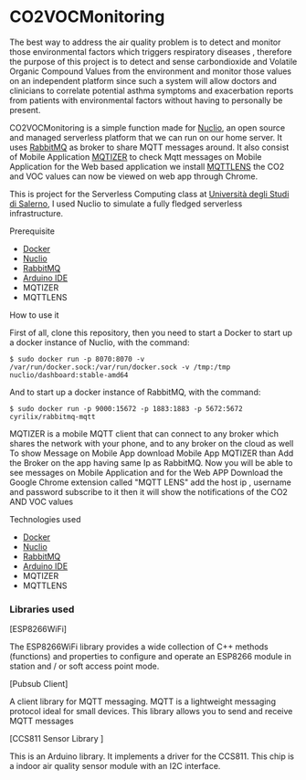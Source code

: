 # CO2VOCMonitoring

The  best way to address the air quality problem is to detect and monitor those environmental factors which triggers respiratory diseases , therefore the purpose of this project is to detect and sense carbondioxide and Volatile Organic Compound Values from the environment and monitor those values on an independent platform since such a system will allow doctors and clinicians to correlate potential asthma symptoms and exacerbation reports from patients with environmental factors without having to personally be present.

CO2VOCMonitoring is a simple function made for  [Nuclio](https://nuclio.io/), an open source and managed serverless platform that we can run on our home server. It uses  [RabbitMQ](https://www.rabbitmq.com/)  as broker to share MQTT messages around. It also consist of Mobile Application  [MQTIZER](https://play.google.com/store/apps/details?id=com.sanyamarya.mqtizermqtt_client&hl=en&gl=US)  to check Mqtt messages on Mobile Application for the Web based application we install [MQTTLENS](https://chrome.google.com/webstore/detail/mqttlens/hemojaaeigabkbcookmlgmdigohjobjm)   the CO2 and VOC values can now be viewed  on web app through Chrome.

This is project for the Serverless Computing class at  [Università degli Studi di Salerno](https://www.unisa.it/), I used Nuclio to simulate a fully fledged serverless infrastructure.

Prerequisite

-   [Docker](https://www.docker.com/)
-   [Nuclio](https://nuclio.io/)
-   [RabbitMQ](https://www.rabbitmq.com/)
-   [Arduino IDE](https://www.arduino.cc/en/software)
-   MQTIZER
- MQTTLENS

How to use it

First of all, clone this repository, then you need to start a Docker to start up a docker instance of Nuclio, with the command:

`$ sudo docker run -p 8070:8070 -v /var/run/docker.sock:/var/run/docker.sock -v /tmp:/tmp nuclio/dashboard:stable-amd64`

And to start up a docker instance of RabbitMQ, with the command:

`$ sudo docker run -p 9000:15672 -p 1883:1883 -p 5672:5672 cyrilix/rabbitmq-mqtt`

MQTIZER is a mobile MQTT client that can connect to any broker which shares the network with your phone, and to any broker on the cloud as well To show Message on Mobile App download Mobile App MQTIZER than Add the Broker on the app having same Ip as RabbitMQ. Now you will be able to see messages on Mobile Application and for the Web APP Download the Google Chrome extension called "MQTT LENS" add the host ip , username and password subscribe to it then it will show the notifications of the CO2 AND VOC values

Technologies used

-   [Docker](https://www.docker.com/)
-   [Nuclio](https://nuclio.io/)
-   [RabbitMQ](https://www.rabbitmq.com/)
-   [Arduino IDE](https://www.arduino.cc/en/software)
-   MQTIZER
-   MQTTLENS

### [](https://github.com/Sarmad302/-Smoke-Detection-Serverless-Computing/blob/main/README.md#libraries--used)Libraries used

[ESP8266WiFi]

The ESP8266WiFi library provides a wide collection of C++ methods (functions) and properties to configure and operate an ESP8266 module in station and / or soft access point mode.

[Pubsub Client]

A client library for MQTT messaging. MQTT is a lightweight messaging protocol ideal for small devices. This library allows you to send and receive MQTT messages

[CCS811 Sensor Library ]

This is an Arduino library. It implements a driver for the CCS811. This chip is a indoor air quality sensor module with an I2C interface.
